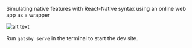 Simulating native features with React-Native syntax using an online web app as a wrapper

![alt text](https://github.com/Johnnybar/react-native-gatsby/src/assets/native-gatsby.png?raw=true "Title")

Run `gatsby serve` in the terminal to start the dev site.
